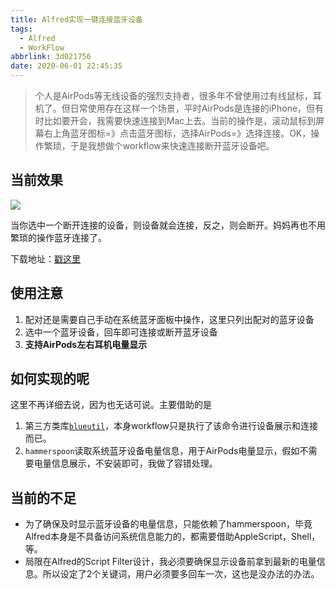 ```yaml
---
title: Alfred实现一键连接蓝牙设备
tags:
  - Alfred
  - WorkFlow
abbrlink: 3d021756
date: 2020-06-01 22:45:35
---
```

> 个人是AirPods等无线设备的强烈支持者，很多年不曾使用过有线鼠标，耳机了。但日常使用存在这样一个场景，平时AirPods是连接的iPhone，但有时比如要开会，我需要快速连接到Mac上去。当前的操作是，滚动鼠标到屏幕右上角蓝牙图标=》点击蓝牙图标，选择AirPods=》选择连接。OK，操作繁琐，于是我想做个workflow来快速连接断开蓝牙设备吧。


## 当前效果


![](http://static.1991421.cn/2020/2020-06-01-225038.gif)


当你选中一个断开连接的设备，则设备就会连接，反之，则会断开。妈妈再也不用繁琐的操作蓝牙连接了。


下载地址：[戳这里](https://github.com/alanhg/alfred-workflows/tree/master/bluetooth-manager)

## 使用注意

1. 配对还是需要自己手动在系统蓝牙面板中操作，这里只列出配对的蓝牙设备 
2. 选中一个蓝牙设备，回车即可连接或断开蓝牙设备
3.  __支持AirPods左右耳机电量显示__

## 如何实现的呢

这里不再详细去说，因为也无话可说。主要借助的是

1. 第三方类库[`blueutil`](https://github.com/toy/blueutil)，本身workflow只是执行了该命令进行设备展示和连接而已。
2. `hammerspoon`读取系统蓝牙设备电量信息，用于AirPods电量显示，假如不需要电量信息展示，不安装即可，我做了容错处理。


## 当前的不足
- 为了确保及时显示蓝牙设备的电量信息，只能依赖了hammerspoon，毕竟Alfred本身是不具备访问系统信息能力的，都需要借助AppleScript，Shell，等。
- 局限在Alfred的Script Filter设计，我必须要确保显示设备前拿到最新的电量信息。所以设定了2个关键词，用户必须要多回车一次，这也是没办法的办法。
